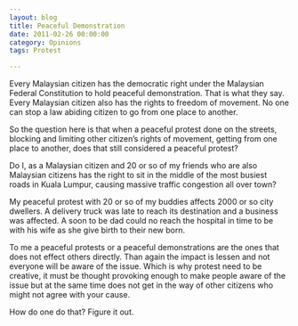 ```yaml
---
layout: blog
title: Peaceful Demonstration
date: 2011-02-26 00:00:00
category: Opinions
tags: Protest

---
```


Every Malaysian citizen has the democratic right under the Malaysian Federal Constitution to hold peaceful demonstration. That is what they say. Every Malaysian citizen also has the rights to freedom of movement. No one can stop a law abiding citizen to go from one place to another.

So the question here is that when a peaceful protest done on the streets, blocking and limiting other citizen’s rights of movement, getting from one place to another, does that still considered a peaceful protest?

Do I, as a Malaysian citizen and 20 or so of my friends who are also Malaysian citizens has the right to sit in the middle of the most busiest roads in Kuala Lumpur, causing massive traffic congestion all over town?

My peaceful protest with 20 or so of my buddies affects 2000 or so city dwellers. A delivery truck was late to reach its destination and a business was affected. A soon to be dad could no reach the hospital in time to be with his wife as she give birth to their new born.

To me a peaceful protests or a peaceful demonstrations are the ones that does not effect others directly. Than again the impact is lessen and not everyone will be aware of the issue. Which is why protest need to be creative, it must be thought provoking enough to make people aware of the issue but at the same time does not get in the way of other citizens who might not agree with your cause.

How do one do that? Figure it out.
